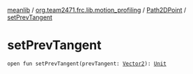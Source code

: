 [meanlib](../../index.md) / [org.team2471.frc.lib.motion_profiling](../index.md) / [Path2DPoint](index.md) / [setPrevTangent](./set-prev-tangent.md)

# setPrevTangent

`open fun setPrevTangent(prevTangent: `[`Vector2`](../../org.team2471.frc.lib.math/-vector2/index.md)`): `[`Unit`](https://kotlinlang.org/api/latest/jvm/stdlib/kotlin/-unit/index.html)